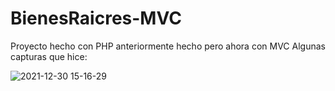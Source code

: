 # BienesRaicres-MVC
Proyecto hecho con PHP anteriormente hecho pero ahora con MVC
Algunas capturas que hice:



![2021-12-30 15-16-29](https://user-images.githubusercontent.com/82686244/147840515-6c291b93-11dc-4758-a1df-6943b26f2f98.gif)

